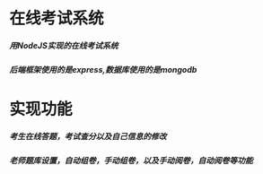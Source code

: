 # 在线考试系统
##### 用NodeJS实现的在线考试系统
##### 后端框架使用的是express,数据库使用的是mongodb
# 实现功能
##### 考生在线答题，考试查分以及自己信息的修改
##### 老师题库设置，自动组卷，手动组卷，以及手动阅卷，自动阅卷等功能
